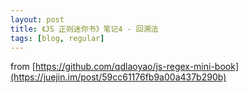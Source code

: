 ```yaml
---
layout: post
title: 《JS 正则迷你书》笔记4 - 回溯法
tags: [blog, regular]
---
```


from [https://github.com/qdlaoyao/js-regex-mini-book](https://juejin.im/post/59cc61176fb9a00a437b290b)
